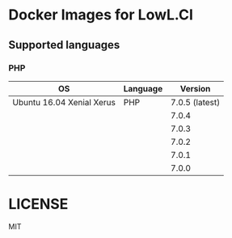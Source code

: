 Docker Images for LowL.CI
=========================

## Supported languages

### PHP

| OS                        | Language | Version        |
|---------------------------|----------|----------------|
| Ubuntu 16.04 Xenial Xerus | PHP      | 7.0.5 (latest) |
|                           |          | 7.0.4          |
|                           |          | 7.0.3          |
|                           |          | 7.0.2          |
|                           |          | 7.0.1          |
|                           |          | 7.0.0          |

# LICENSE

MIT

